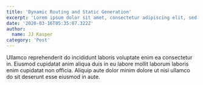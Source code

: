 ```yaml
---
title: 'Dynamic Routing and Static Generation'
excerpt: 'Lorem ipsum dolor sit amet, consectetur adipiscing elit, sed do eiusmod tempor incididunt ut labore et dolore magna aliqua. Praesent elementum facilisis leo vel fringilla est ullamcorper eget. At imperdiet dui accumsan sit amet nulla facilities morbi tempus.'
date: '2020-03-16T05:35:07.322Z'
author:
  name: JJ Kasper
category: 'Post'
---
```

Ullamco reprehenderit do incididunt laboris voluptate enim ea consectetur in. Eiusmod cupidatat anim aliqua duis in eu labore mollit laborum laboris enim cupidatat non officia. Aliquip aute dolor minim dolore ut nisi ullamco do sit deserunt esse eiusmod in aute.